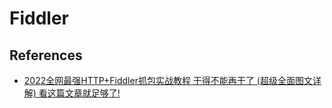 # Fiddler

## References

- [2022全网最强HTTP+Fiddler抓包实战教程 干得不能再干了 (超级全面图文详解) 看这篇文章就足够了!](https://www.cnblogs.com/GeekerJun/p/16259224.html)
